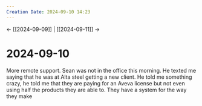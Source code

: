 ```yaml
---
Creation Date: 2024-09-10 14:23
---
```


<- [[2024-09-09]] | [[2024-09-11]]  ->

# 2024-09-10
More remote support. Sean was not in the office this morning. He texted me saying that he was at Alta steel getting a new client. He told me something crazy, he told me that they are paying for an Aveva license but not even using half the products they are able to. They have a system for the way they make 